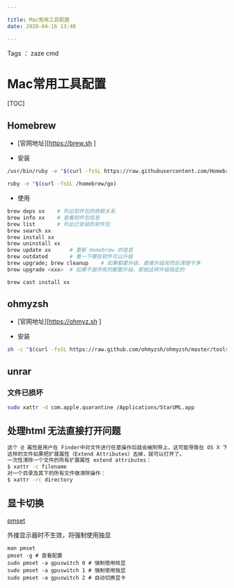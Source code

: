 ```yaml
---

title: Mac常用工具配置
date: 2020-04-16 13:40

---
```

Tags ： zaze cmd

# Mac常用工具配置

[TOC]

## Homebrew

- [官网地址][https://brew.sh ]

- 安装
```bash
/usr/bin/ruby -e "$(curl -fsSL https://raw.githubusercontent.com/Homebrew/install/master/install)"
```
```bash
ruby -e "$(curl -fsSL /homebrew/go)
```

- 使用
```bash
brew deps xx	# 列出软件包的依赖关系
brew info xx	# 查看软件包信息
brew list		# 列出已安装的软件包
brew search xx
brew install xx
brew uninstall xx
brew update	xx		# 更新 Homebrew 的信息
brew outdated		# 看一下哪些软件可以升级
brew upgrade; brew cleanup    # 如果都要升级，直接升级完然后清理干净
brew upgrade <xxx>	# 如果不是所有的都要升级，那就这样升级指定的

brew cast install xx
```


## ohmyzsh

- [官网地址][https://ohmyz.sh ]

- 安装
```bash
sh -c "$(curl -fsSL https://raw.github.com/ohmyzsh/ohmyzsh/master/tools/install.sh)"
```


## unrar


### 文件已损坏

```bash
sudo xattr -d com.apple.quarantine /Applications/StarUML.app
```

## 处理html 无法直接打开问题
```bash
这个 @ 属性是用户在 Finder中对文件进行任意操作后就会被附带上，这可能导致在 OS X 下打包后放到 Linux 系统分享文件的时候，会出现莫名其妙的错误，兼因 tar 命令本身并不能区分 extend attributes。
这样的文件如果把扩展属性（Extend Attributes）去掉，就可以打开了。
一次性清除一个文件的所有扩展属性 extend attributes：
$ xattr -c filename 
对一个目录及其下的所有文件做清除操作：
$ xattr -rc directory 
```

## 显卡切换

[pmset](https://sspai.com/post/61379)

外接显示器时不生效，将强制使用独显

```
man pmset
pmset -g # 查看配置
sudo pmset -a gpuswitch 0 # 强制使用核显
sudo pmset -a gpuswitch 1 # 强制使用独显
sudo pmset -a gpuswitch 2 # 自动切换显卡
```





